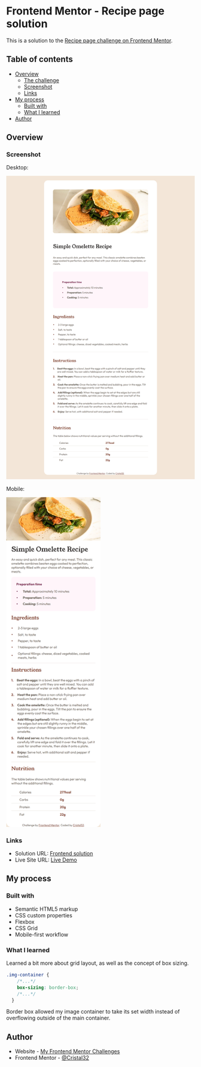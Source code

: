 # Frontend Mentor - Recipe page solution

This is a solution to the [Recipe page challenge on Frontend Mentor](https://www.frontendmentor.io/challenges/recipe-page-KiTsR8QQKm).

## Table of contents

- [Overview](#overview)
  - [The challenge](#the-challenge)
  - [Screenshot](#screenshot)
  - [Links](#links)
- [My process](#my-process)
  - [Built with](#built-with)
  - [What I learned](#what-i-learned)
- [Author](#author)

## Overview

### Screenshot

Desktop:

![](./screenshot.png)

Mobile:

<img src="screenshotMobile.png" alt="Mobile screenshot" width="50%" />

### Links

- Solution URL: [Frontend solution](https://www.frontendmentor.io/solutions/responsive-recipe-page-with-flex-and-grid-layouts-h5NQ9Rw7Az)
- Live Site URL: [Live Demo](https://cristal32.github.io/frontend-mentor-challenges/solutions/getting-started/04.%20recipe-page/)

## My process

### Built with

- Semantic HTML5 markup
- CSS custom properties
- Flexbox
- CSS Grid
- Mobile-first workflow

### What I learned

Learned a bit more about grid layout, as well as the concept of box sizing.

```css
.img-container {
    /*...*/
    box-sizing: border-box;
    /*...*/
  }
```

Border box allowed my image container to take its set width instead of overflowing outside of the main container.

## Author

- Website - [My Frontend Mentor Challenges](https://cristal32.github.io/frontend-mentor-challenges/)
- Frontend Mentor - [@Cristal32](https://www.frontendmentor.io/profile/Cristal32)
